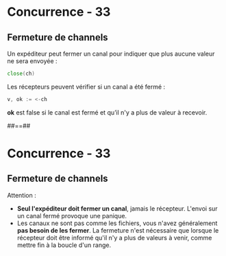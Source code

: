 <!-- .slide: class="with-code" -->

# Concurrence - 33

## Fermeture de channels

Un expéditeur peut fermer un canal pour indiquer que plus aucune valeur ne sera envoyée :

```Go
close(ch)
```
<!-- .element: class="big-code" -->

Les récepteurs peuvent vérifier si un canal a été fermé :

```Go
v, ok := <-ch
```
<!-- .element: class="big-code" -->

**ok** est false si le canal est fermé et qu’il n'y a plus de valeur à recevoir.

##==##

# Concurrence - 33

## Fermeture de channels

Attention :

- **Seul l'expéditeur doit fermer un canal**, jamais le récepteur.
  L'envoi sur un canal fermé provoque une panique.
- Les canaux ne sont pas comme les fichiers, vous n'avez généralement **pas besoin de les fermer**.
  La fermeture n'est nécessaire que lorsque le récepteur doit être informé qu'il n'y a plus de valeurs à venir, comme mettre fin à la boucle d'un range.
